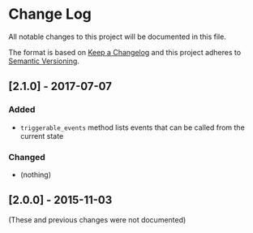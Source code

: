 # Change Log
All notable changes to this project will be documented in this file.

The format is based on [Keep a Changelog](http://keepachangelog.com/) 
and this project adheres to [Semantic Versioning](http://semver.org/).

## [2.1.0] - 2017-07-07

### Added
- `triggerable_events` method lists events that can be called from the current state

### Changed
- (nothing)

## [2.0.0] - 2015-11-03

(These and previous changes were not documented)
